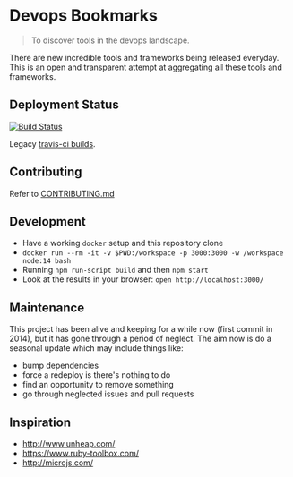 # Devops Bookmarks

> To discover tools in the devops landscape.

There are new incredible tools and frameworks being released everyday.
This is an open and transparent attempt at aggregating all these tools
and frameworks.

## Deployment Status

[![Build Status][build_image]][build_page]

Legacy [travis-ci builds][legacy_build_page].

[build_image]: https://github.com/devopsbookmarks/devopsbookmarks.com/actions/workflows/continuous-deployment.yaml/badge.svg
[build_page]: https://github.com/devopsbookmarks/devopsbookmarks.com/actions
[legacy_build_page]: https://travis-ci.org/github/devopsbookmarks/devopsbookmarks.com

## Contributing

Refer to [CONTRIBUTING.md][contributing_url]

[contributing_url]: https://github.com/devopsbookmarks/devopsbookmarks.com/blob/master/CONTRIBUTING.md

## Development

* Have a working `docker` setup and this repository clone
* `docker run --rm -it -v $PWD:/workspace -p 3000:3000 -w /workspace node:14 bash`
* Running `npm run-script build` and then `npm start`
* Look at the results in your browser: `open http://localhost:3000/`

## Maintenance

This project has been alive and keeping for a while now (first commit in 2014), but it has gone
through a period of neglect. The aim now is do a seasonal update which may include things like:

* bump dependencies
* force a redeploy is there's nothing to do
* find an opportunity to remove something
* go through neglected issues and pull requests

## Inspiration

* http://www.unheap.com/
* https://www.ruby-toolbox.com/
* http://microjs.com/
